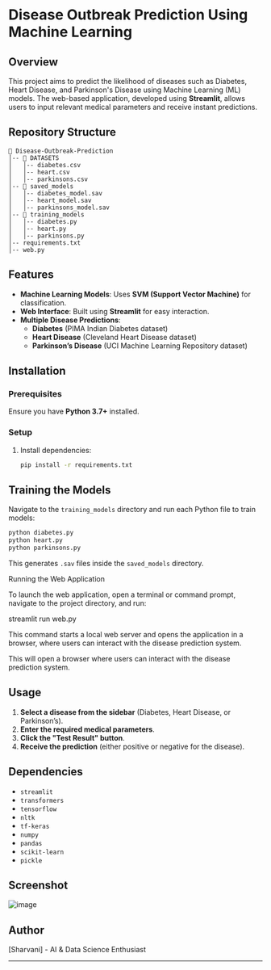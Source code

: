 # Disease Outbreak Prediction Using Machine Learning

## Overview

This project aims to predict the likelihood of diseases such as Diabetes, Heart Disease, and Parkinson's Disease using Machine Learning (ML) models. The web-based application, developed using **Streamlit**, allows users to input relevant medical parameters and receive instant predictions.

## Repository Structure

```
📂 Disease-Outbreak-Prediction
│-- 📂 DATASETS
│   │-- diabetes.csv
│   │-- heart.csv
│   │-- parkinsons.csv
│-- 📂 saved_models
│   │-- diabetes_model.sav
│   │-- heart_model.sav
│   │-- parkinsons_model.sav
│-- 📂 training_models
│   │-- diabetes.py
│   │-- heart.py
│   │-- parkinsons.py
│-- requirements.txt
│-- web.py
```

## Features

- **Machine Learning Models**: Uses **SVM (Support Vector Machine)** for classification.
- **Web Interface**: Built using **Streamlit** for easy interaction.
- **Multiple Disease Predictions**:
  - **Diabetes** (PIMA Indian Diabetes dataset)
  - **Heart Disease** (Cleveland Heart Disease dataset)
  - **Parkinson’s Disease** (UCI Machine Learning Repository dataset)

## Installation

### Prerequisites

Ensure you have **Python 3.7+** installed.

### Setup

1. Install dependencies:
   ```bash
   pip install -r requirements.txt
   ```

## Training the Models

Navigate to the `training_models` directory and run each Python file to train models:

```bash
python diabetes.py
python heart.py
python parkinsons.py
```

This generates `.sav` files inside the `saved_models` directory.

Running the Web Application

To launch the web application, open a terminal or command prompt, navigate to the project directory, and run:

streamlit run web.py

This command starts a local web server and opens the application in a browser, where users can interact with the disease prediction system.

This will open a browser where users can interact with the disease prediction system.

## Usage

1. **Select a disease from the sidebar** (Diabetes, Heart Disease, or Parkinson’s).
2. **Enter the required medical parameters**.
3. **Click the "Test Result" button**.
4. **Receive the prediction** (either positive or negative for the disease).

## Dependencies

- `streamlit`
- `transformers`
- `tensorflow`
- `nltk`
- `tf-keras`
- `numpy`
- `pandas`
- `scikit-learn`
- `pickle`

## Screenshot
![image](https://github.com/user-attachments/assets/4b1f50eb-defc-477f-a839-98fbaa0f994c)

## Author

[Sharvani] - AI & Data Science Enthusiast

---

